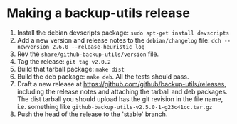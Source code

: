 # Making a backup-utils release

1.  Install the debian devscripts package:
    `sudo apt-get install devscripts`
2.  Add a new version and release notes to the `debian/changelog` file:
    `dch --newversion 2.6.0 --release-heuristic log`
3.  Rev the `share/github-backup-utils/version` file.
4.  Tag the release: `git tag v2.0.2`
5.  Build that tarball package: `make dist`
6.  Build the deb package: `make deb`. All the tests should pass.
7.  Draft a new release at https://github.com/github/backup-utils/releases, including the release notes and attaching the tarball and deb packages.
    The dist tarball you should upload has the git revision in the file name, i.e. something like `github-backup-utils-v2.5.0-1-g23c41cc.tar.gz`
8.  Push the head of the release to the 'stable' branch.
